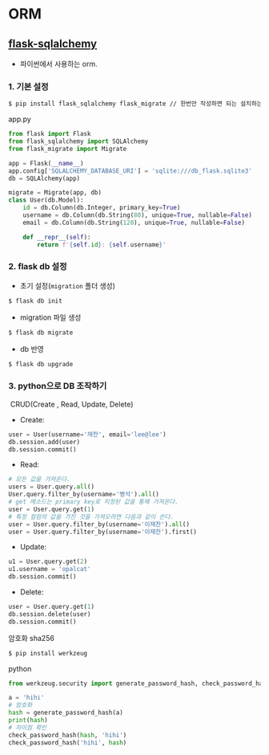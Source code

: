 # ORM

## [flask-sqlalchemy](http://flask-sqlalchemy.pocoo.org/2.3/)

* 파이썬에서 사용하는 orm.

### 1. 기본 설정

``` bash
$ pip install flask_sqlalchemy flask_migrate // 한번만 작성하면 되는 설치하는 과정
```


app.py

``` python
from flask import Flask
from flask_sqlalchemy import SQLAlchemy
from flask_migrate import Migrate

app = Flask(__name__)
app.config['SQLALCHEMY_DATABASE_URI'] = 'sqlite:///db_flask.sqlite3'
db = SQLAlchemy(app)

migrate = Migrate(app, db)
class User(db.Model):
    id = db.Column(db.Integer, primary_key=True)
    username = db.Column(db.String(80), unique=True, nullable=False)
    email = db.Column(db.String(120), unique=True, nullable=False)

    def __repr__(self):
        return f'{self.id}: {self.username}'
```


### 2. flask db 설정

   * 초기 설정(`migration` 폴더 생성)

   ``` bash
   $ flask db init
   ```

   * migration 파일 생성

   ``` bash
   $ flask db migrate
   ```

   * db 반영

   ``` bash
   $ flask db upgrade
   ```



### 3. python으로 DB 조작하기

​	CRUD(Create , Read, Update, Delete)

* Create:

```python
user = User(username='재찬', email='lee@lee') 
db.session.add(user) 
db.session.commit()
```

* Read:

``` python
# 모든 값을 가져온다.
users = User.query.all()
User.query.filter_by(username='병석').all()
# get 메소드는 primary key로 지정된 값을 통해 가져온다.
user = User.query.get(1)
# 특정 컬럼의 값을 가진 것을 가져오려면 다음과 같이 쓴다.
user = User.query.filter_by(username='이재찬').all()
user = User.query.filter_by(username='이재찬').first()
```

* Update:

``` python
u1 = User.query.get(2)
u1.username = 'opalcat'
db.session.commit()
```

* Delete:

``` python
user = User.query.get(1)
db.session.delete(user)
db.session.commit()
```





암호화 sha256

``` bash
$ pip install werkzeug
```

python

```python
from werkzeug.security import generate_password_hash, check_password_hash

a = 'hihi'
# 암호화
hash = generate_password_hash(a)
print(hash)
# 차이점 확인
check_password_hash(hash, 'hihi')
check_password_hash('hihi', hash)
```



